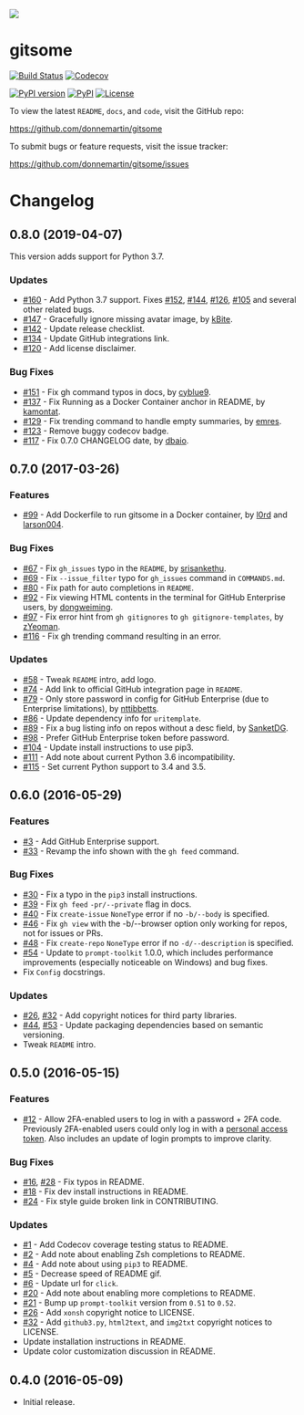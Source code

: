 
![](http://i.imgur.com/0SXZ90y.gif)

gitsome
=======

[![Build Status](https://travis-ci.org/donnemartin/gitsome.svg?branch=master)](https://travis-ci.org/donnemartin/gitsome) [![Codecov](https://img.shields.io/codecov/c/github/donnemartin/gitsome.svg)](https://codecov.io/github/donnemartin/gitsome)

[![PyPI version](https://badge.fury.io/py/gitsome.svg)](http://badge.fury.io/py/gitsome) [![PyPI](https://img.shields.io/pypi/pyversions/gitsome.svg)](https://pypi.python.org/pypi/gitsome/) [![License](https://img.shields.io/:license-apache-blue.svg)](http://www.apache.org/licenses/LICENSE-2.0.html)

To view the latest `README`, `docs`, and `code`, visit the GitHub repo:

https://github.com/donnemartin/gitsome

To submit bugs or feature requests, visit the issue tracker:

https://github.com/donnemartin/gitsome/issues

Changelog
=========

0.8.0 (2019-04-07)
------------------

This version adds support for Python 3.7.

### Updates

* [#160](https://github.com/donnemartin/gitsome/pull/160) - Add Python 3.7 support.  Fixes [#152](https://github.com/donnemartin/gitsome/pull/152), [#144](https://github.com/donnemartin/gitsome/pull/144), [#126](https://github.com/donnemartin/gitsome/pull/126), [#105](https://github.com/donnemartin/gitsome/pull/105) and several other related bugs.
* [#147](https://github.com/donnemartin/gitsome/pull/148) - Gracefully ignore missing avatar image, by [kBite](https://github.com/kBite).
* [#142](https://github.com/donnemartin/gitsome/pull/142) - Update release checklist.
* [#134](https://github.com/donnemartin/gitsome/pull/134) - Update GitHub integrations link.
* [#120](https://github.com/donnemartin/gitsome/pull/120) - Add license disclaimer.

### Bug Fixes

* [#151](https://github.com/donnemartin/gitsome/pull/151) - Fix gh command typos in docs, by [cyblue9](https://github.com/cyblue9).
* [#137](https://github.com/donnemartin/gitsome/pull/137) - Fix Running as a Docker Container anchor in README, by [kamontat](https://github.com/kamontat).
* [#129](https://github.com/donnemartin/gitsome/pull/129) - Fix trending command to handle empty summaries, by [emres](https://github.com/emres).
* [#123](https://github.com/donnemartin/gitsome/pull/123) - Remove buggy codecov badge.
* [#117](https://github.com/donnemartin/gitsome/pull/117) - Fix 0.7.0 CHANGELOG date, by [dbaio](https://github.com/dbaio).

0.7.0 (2017-03-26)
------------------

### Features

* [#99](https://github.com/donnemartin/gitsome/pull/99) - Add Dockerfile to run gitsome in a Docker container, by [l0rd](https://github.com/l0rd) and [larson004](https://github.com/larson004).

### Bug Fixes

* [#67](https://github.com/donnemartin/gitsome/pull/67) - Fix `gh_issues` typo in the `README`, by [srisankethu](https://github.com/srisankethu).
* [#69](https://github.com/donnemartin/gitsome/pull/69) - Fix `--issue_filter` typo for `gh_issues` command in `COMMANDS.md`.
* [#80](https://github.com/donnemartin/gitsome/pull/80) - Fix path for auto completions in `README`.
* [#92](https://github.com/donnemartin/gitsome/pull/92) - Fix viewing HTML contents in the terminal for GitHub Enterprise users, by [dongweiming](https://github.com/dongweiming).
* [#97](https://github.com/donnemartin/gitsome/pull/97) - Fix error hint from `gh gitignores` to `gh gitignore-templates`, by [zYeoman](https://github.com/zYeoman).
* [#116](https://github.com/donnemartin/gitsome/pull/116) - Fix gh trending command resulting in an error.

### Updates

* [#58](https://github.com/donnemartin/gitsome/pull/58) - Tweak `README` intro, add logo.
* [#74](https://github.com/donnemartin/gitsome/pull/74) - Add link to official GitHub integration page in `README`.
* [#79](https://github.com/donnemartin/gitsome/pull/79) - Only store password in config for GitHub Enterprise (due to Enterprise limitations), by [nttibbetts](https://github.com/nttibbetts).
* [#86](https://github.com/donnemartin/gitsome/pull/86) - Update dependency info for `uritemplate`.
* [#89](https://github.com/donnemartin/gitsome/pull/89) - Fix a bug listing info on repos without a desc field, by [SanketDG](https://github.com/SanketDG).
* [#98](https://github.com/donnemartin/gitsome/pull/98) - Prefer GitHub Enterprise token before password.
* [#104](https://github.com/donnemartin/gitsome/pull/104) - Update install instructions to use pip3.
* [#111](https://github.com/donnemartin/gitsome/pull/111) - Add note about current Python 3.6 incompatibility.
* [#115](https://github.com/donnemartin/gitsome/pull/115) - Set current Python support to 3.4 and 3.5.

0.6.0 (2016-05-29)
------------------

### Features

* [#3](https://github.com/donnemartin/gitsome/issues/3) - Add GitHub Enterprise support.
* [#33](https://github.com/donnemartin/gitsome/issues/33) - Revamp the info shown with the `gh feed` command.

### Bug Fixes

* [#30](https://github.com/donnemartin/gitsome/issues/30) - Fix a typo in the `pip3` install instructions.
* [#39](https://github.com/donnemartin/gitsome/issues/39) - Fix `gh feed` `-pr/--private` flag in docs.
* [#40](https://github.com/donnemartin/gitsome/issues/40) - Fix `create-issue` `NoneType` error if no `-b/--body` is specified.
* [#46](https://github.com/donnemartin/gitsome/issues/46) - Fix `gh view` with the -b/--browser option only working for repos, not for issues or PRs.
* [#48](https://github.com/donnemartin/gitsome/issues/48) - Fix `create-repo` `NoneType` error if no `-d/--description` is specified.
* [#54](https://github.com/donnemartin/gitsome/pull/54) - Update to `prompt-toolkit` 1.0.0, which includes performance improvements (especially noticeable on Windows) and bug fixes.
* Fix `Config` docstrings.

### Updates

* [#26](https://github.com/donnemartin/gitsome/issues/26), [#32](https://github.com/donnemartin/gitsome/issues/32) - Add copyright notices for third
party libraries.
* [#44](https://github.com/donnemartin/gitsome/pull/44), [#53](https://github.com/donnemartin/gitsome/pull/53) - Update packaging dependencies based on semantic versioning.
* Tweak `README` intro.

0.5.0 (2016-05-15)
------------------

### Features

* [#12](https://github.com/donnemartin/gitsome/issues/12) - Allow 2FA-enabled users to log in with a password + 2FA code.  Previously 2FA-enabled users could only log in with a [personal access token](https://github.com/settings/tokens).  Also includes an update of login prompts to improve clarity.

### Bug Fixes

* [#16](https://github.com/donnemartin/gitsome/pull/16), [#28](https://github.com/donnemartin/gitsome/pull/28) - Fix typos in README.
* [#18](https://github.com/donnemartin/gitsome/pull/18) - Fix dev install instructions in README.
* [#24](https://github.com/donnemartin/gitsome/pull/24) - Fix style guide broken link in CONTRIBUTING.

### Updates

* [#1](https://github.com/donnemartin/gitsome/issues/1) - Add Codecov coverage testing status to README.
* [#2](https://github.com/donnemartin/gitsome/issues/2) - Add note about enabling Zsh completions to README.
* [#4](https://github.com/donnemartin/gitsome/issues/4) - Add note about using `pip3` to README.
* [#5](https://github.com/donnemartin/gitsome/issues/5) - Decrease speed of README gif.
* [#6](https://github.com/donnemartin/gitsome/pull/6) - Update url for `click`.
* [#20](https://github.com/donnemartin/gitsome/issues/20) - Add note about enabling more completions to README.
* [#21](https://github.com/donnemartin/gitsome/issues/21) - Bump up `prompt-toolkit` version from `0.51` to `0.52`.
* [#26](https://github.com/donnemartin/gitsome/issues/26) - Add `xonsh` copyright notice to LICENSE.
* [#32](https://github.com/donnemartin/gitsome/pull/32) - Add `github3.py`, `html2text`, and `img2txt` copyright notices to LICENSE.
* Update installation instructions in README.
* Update color customization discussion in README.

0.4.0 (2016-05-09)
------------------

* Initial release.